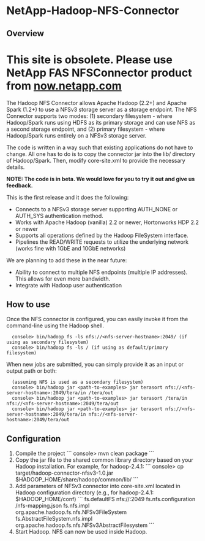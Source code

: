 NetApp-Hadoop-NFS-Connector
===========================

Overview
-------------------------------------

This site is obsolete. Please use NetApp FAS NFSConnector product from [now.netapp.com](http://mysupport.netapp.com/tools/info/ECMLP2570720I.html?platformID=61127&productID=62124&pcfContentID=ECMLP2570720)
============================================================================================================================


The Hadoop NFS Connector allows Apache Hadoop (2.2+) and Apache Spark (1.2+) to use a NFSv3 storage server as a storage endpoint. The NFS Connector supports two modes: (1) secondary filesystem - where Hadoop/Spark runs using HDFS as its primary storage and can use NFS as a second storage endpoint, and (2) primary filesystem - where Hadoop/Spark runs entirely on a NFSv3 storage server. 

The code is written in a way such that existing applications do not have to change. All one has to do is to copy the connector jar into the lib/ directory of Hadoop/Spark. Then, modify core-site.xml to provide the necessary details.

**NOTE: The code is in beta. We would love for you to try it out and give us feedback.**

This is the first release and it does the following:
* Connects to a NFSv3 storage server supporting AUTH_NONE or AUTH_SYS authentication method.
* Works with Apache Hadoop (vanilla) 2.2 or newer, Hortonworks HDP 2.2 or newer 
* Supports all operations defined by the Hadoop FileSystem interface.
* Pipelines the READ/WRITE requests to utilize the underlying network (works fine with 1GbE and 10GbE networks)

We are planning to add these in the near future:
* Ability to connect to multiple NFS endpoints (multiple IP addresses). This allows for even more bandwidth.
* Integrate with Hadoop user authentication

How to use
-------------------------------------

Once the NFS connector is configured, you can easily invoke it from the command-line using the Hadoop shell.
```
  console> bin/hadoop fs -ls nfs://<nfs-server-hostname>:2049/ (if using as secondary filesystem)
  console> bin/hadoop fs -ls / (if using as default/primary filesystem)
```

When new jobs are submitted, you can simply provide it as an input or output path or both:
```
  (assuming NFS is used as a secondary filesystem)
  console> bin/hadoop jar <path-to-examples> jar terasort nfs://<nfs-server-hostname>:2049/tera/in /tera/out
  console> bin/hadoop jar <path-to-examples> jar terasort /tera/in nfs://<nfs-server-hostname>:2049/tera/out
  console> bin/hadoop jar <path-to-examples> jar terasort nfs://<nfs-server-hostname>:2049/tera/in nfs://<nfs-server-hostname>:2049/tera/out
```
  

Configuration
-------------------------------------
<ol>
<li>Compile the project
```
console> mvn clean package
```
</li>
<li>Copy the jar file to the shared common library directory based on your Hadoop installation. For example, for hadoop-2.4.1:
```
console> cp target/hadoop-connector-nfsv3-1.0.jar $HADOOP_HOME/share/hadoop/common/lib/
```
</li>
<li>Add parameters of NFSv3 connector into core-site.xml located in Hadoop configuration directory (e.g., for hadoop-2.4.1: $HADOOP_HOME/conf)
```
  <!-- If NFS should be the primary/default filesystem -->
  <property>
      <name>fs.defaultFS</name>
      <value>nfs://<nfsserver>:2049</value>
  </property>
  <property>
      <name>fs.nfs.configuration</name>
      <value><path-to-json-configuration-file>/nfs-mapping.json</value>
  </property>
  <property>
  <name>fs.nfs.impl</name>
      <value>org.apache.hadoop.fs.nfs.NFSv3FileSystem</value>
  </property>
      <property>
      <name>fs.AbstractFileSystem.nfs.impl</name>
      <value>org.apache.hadoop.fs.nfs.NFSv3AbstractFilesystem</value>
  </property>
```
</li>
<li>Start Hadoop. NFS can now be used inside Hadoop. </li>
<ol>
